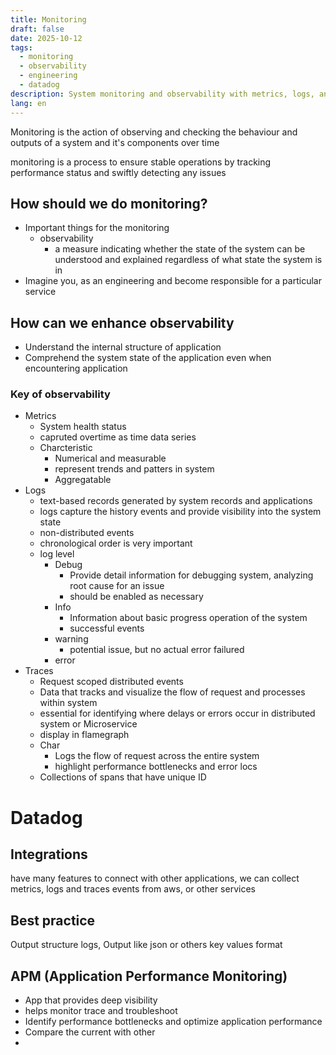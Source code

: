 ```yaml
---
title: Monitoring
draft: false
date: 2025-10-12
tags:
  - monitoring
  - observability
  - engineering
  - datadog
description: System monitoring and observability with metrics, logs, and traces
lang: en
---
```


Monitoring is the action of observing and checking the behaviour and outputs of a system and it's components over time

monitoring is a process to ensure stable operations by tracking performance status and swiftly detecting any issues

## How should we do monitoring?

- Important things for the monitoring
 	- observability
  		- a measure indicating whether the state of the system can be understood and explained regardless of what state the system is in
- Imagine you, as an engineering and become responsible for a particular service

## How can we enhance observability

- Understand the internal structure of application
- Comprehend the system state of the application even when encountering application

### Key of observability

- Metrics
 	- System health status
 	- capruted overtime as time data series
 	- Charcteristic
  		- Numerical and measurable
  		- represent trends and patters in system
  		- Aggregatable
- Logs
 	- text-based records generated by system records and applications
 	- logs capture the history events and provide visibility into the system state
 	- non-distributed events
 	- chronological order is very important
 	- log level
  		- Debug
   			- Provide detail information for debugging system, analyzing root cause for an issue
   			- should be enabled as necessary
  		- Info
   			- Information about basic progress operation of the system
   			- successful events
  		- warning
   			- potential issue, but no actual error failured
  		- error
- Traces
 	- Request scoped distributed events
 	- Data that tracks and visualize the flow of request and processes within system
 	- essential for identifying where delays or errors occur in distributed system or Microservice
 	- display in flamegraph
 	- Char
  		- Logs the flow of request across the entire system
  		- highlight performance bottlenecks and error locs
 	- Collections of spans that have unique ID

# Datadog

## Integrations

have many features to connect with other applications, we can collect metrics, logs and traces events from aws, or other services

## Best practice

 Output structure logs, Output like json or others key values format

## APM (Application Performance Monitoring)

- App that provides deep visibility
- helps monitor trace and troubleshoot
- Identify performance bottlenecks and optimize application performance
- Compare the current with other
-

